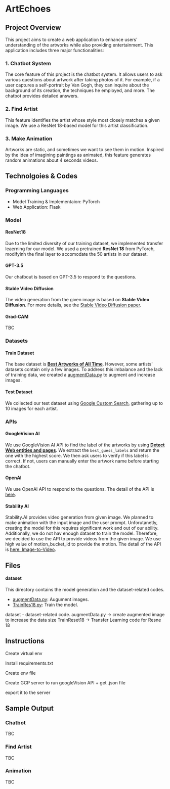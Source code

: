 <!-- 디렉토리 정리 한번 싹 하고 Path 다시 수정할 것 -->
# ArtEchoes

## Project Overview

This project aims to create a web application to enhance users' understanding of the artworks while also providing entertainment. This application includes three major functionalities:

### 1. Chatbot System

The core feature of this project is the chatbot system. It allows users to ask various questions about artwork after taking photos of it. For example, if a user captures a self-portrait by Van Gogh, they can inquire about the background of its creation, the techniques he employed, and more. The chatbot provides detailed answers.

### 2. Find Artist

This feature identifies the artist whose style most closely matches a given image. We use a ResNet 18-based model for this artist classification.

### 3. Make Animation

Artworks are static, and sometimes we want to see them in motion. Inspired by the idea of imagining paintings as animated, this feature generates random animations about 4 seconds videos.

## Technolgoies \& Codes

### Programming Languages

- Model Training \& Implementaion: PyTorch
- Web Application: Flask

### Model

#### ResNet18

Due to the limited diversity of our training dataset, we implemented transfer leaerning for our model. We used a pretrained **ResNet 18** from PyTorch, modifyinh the final layer to accomodate the 50 artists in our dataset.

#### GPT-3.5

Our chatbout is based on GPT-3.5 to respond to the questions.

#### Stable Video Diffusion

The video generation from the given image is based on **Stable Video Diffusion**. For more details, see the [Stable Video Diffusion paper](https://static1.squarespace.com/static/6213c340453c3f502425776e/t/655ce779b9d47d342a93c890/1700587395994/stable_video_diffusion.pdf).

#### Grad-CAM

TBC

### Datasets

#### Train Dataset

The base dataset is [**Best Artworks of All Time**](https://www.kaggle.com/datasets/ikarus777/best-artworks-of-all-time). However, some artists' datasets contain only a few images. To address this imbalance and the lack of training data, we created a [augmentData.py](./dataset/augmentData.py) to augment and increase images.

#### Test Dataset

We collected our test dataset using [Google Custom Search](./GoogleImageSearch/image_crawler.py), gathering up to 10 images for each artist.

### APIs

#### GoogleVision AI

We use GoogleVision AI API to find the label of the artworks by using [**Detect Web entities and pages**](https://cloud.google.com/vision/docs/detecting-web). We extract the `best_guess_labels` and return the one with the highest score. We then ask users to verify if this label is correct. If not, users can manually enter the artwork name before starting the chatbot.

#### OpenAI

We use OpenAI API to respond to the questions. The detail of the API is [here](https://platform.openai.com/docs/api-reference/introduction).

#### Stability AI

Stability.AI provides video generation from given image. We planned to make animation with the input image and the user prompt. Unforutanetly, creating the model for this requires significant work and out of our ability. Additionally, we do not hav enough dataset to train the model. Therefore, we decided to use the API to provide videos from the given image. We use high value of motion_bucket_id to provide the motion. The detail of the API is [here: Image-to-Video](https://platform.stability.ai/docs/api-reference#tag/Edit/paths/~1v2beta~1stable-image~1edit~1remove-background/post).

## Files

#### dataset

This directory contains the model generation and the dataset-related codes.

- [augmentData.py](./dataset/augmentData.py): Augument images.
- [TrainRes18.py](./dataset/TrainRes18.py): Train the model.



dataset - dataset-related code.
augmentData.py -> create augmented image to increase the data size
TrainReset18 -> Transfer Learning code for Resne 18

## Instructions

Create virtual env

Install requirements.txt

Create env file

Create GCP server to run googleVision API + get .json file

export it to the server

## Sample Output

### Chatbot

TBC

### Find Artist

TBC

### Animation

TBC